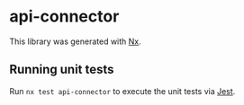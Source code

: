 # api-connector

This library was generated with [Nx](https://nx.dev).

## Running unit tests

Run `nx test api-connector` to execute the unit tests via [Jest](https://jestjs.io).
